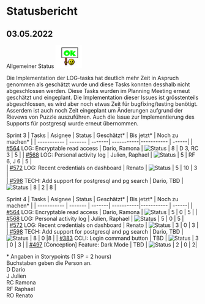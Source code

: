 # Statusbericht
## 03.05.2022

Allgemeiner Status ![Status](https://github.com/RamonaChristen/PSE-Documents/blob/main/public/images/status_ok.jpg?raw=true)

Die Implementation der LOG-tasks hat deutlich mehr Zeit in Aspruch genommen als geschätzt wurde und diese Tasks konnten desshalb nicht abgeschlossen werden. Diese Tasks wurden im Planning Meeting erneut geschätzt und eingeplant. Die Implementation dieser Issues ist grösstenteils abgeschlossen, es wird aber noch etwas Zeit für bugfixing/testing benötigt. Asserdem ist auch noch Zeit eingeplant um Änderungen aufgrund der Rievews von Puzzle auszuführen. Auch die Issue zur Implementierung des Supports für postgresql wurde erneut übernommen.

Sprint 3
| Tasks       | Asignee   | Status | Geschätzt*  | Bis jetzt*  | Noch zu machen* |
| ----------- | -------   | -------| -----------|----------- | ------|
| [#564](https://github.com/puzzle/cryptopus/issues/564) LOG: Encryptable read access | Dario, Ramona | ![Status](https://img.shields.io/badge/Status-Unfinished-orange) | 8 | D 3, RC 3 | 5 |
| [#568](https://github.com/puzzle/cryptopus/issues/568) LOG: Personal activity log | Julien, Raphael | ![Status](https://img.shields.io/badge/Status-Unfinished-orange)  | 5 | RF 6, J 6 | 5 |    
| [#572](https://github.com/puzzle/cryptopus/issues/572) LOG: Recent credentials on dashboard | Renato | ![Status](https://img.shields.io/badge/Status-Unfinished-orange) | 5 | 10 | 3 |    
| [#598](https://github.com/puzzle/cryptopus/issues/598) TECH: Add support for postgresql and pg search | Dario, TBD | ![Status](https://img.shields.io/badge/Status-Unfinished-orange) | 8 | 2 | 8 |

Sprint 4
| Tasks       | Asignee   | Status | Geschätzt*  | Bis jetzt*  | Noch zu machen* |
| ----------- | -------   | -------| -----------|----------- | ------|
| [#564](https://github.com/puzzle/cryptopus/issues/564) LOG: Encryptable read access | Dario, Ramona | ![Status](https://img.shields.io/badge/Status-OK-green) | 5 | 0 | 5 |
| [#568](https://github.com/puzzle/cryptopus/issues/568) LOG: Personal activity log | Julien, Raphael    | ![Status](https://img.shields.io/badge/Status-OK-green)  | 5 | 0 | 5 |    
| [#572](https://github.com/puzzle/cryptopus/issues/572) LOG: Recent credentials on dashboard | Renato | ![Status](https://img.shields.io/badge/Status-OK-green) | 3 | 0 | 3 |    
| [#598](https://github.com/puzzle/cryptopus/issues/598) TECH: Add support for postgresql and pg search | Dario, TBD | ![Status](https://img.shields.io/badge/Status-OK-green) | 8 | 0 |8 |
| [#383](https://github.com/puzzle/cryptopus/issues/383) CCLI: Login command button | TBD | ![Status](https://img.shields.io/badge/Status-TBD-yellow) | 3 | 0 | 3 |
| [#497](https://github.com/puzzle/cryptopus/issues/497) [Conception] Feature: Dark Mode | TBD | ![Status](https://img.shields.io/badge/Status-TBD-yellow) | 2 | 0 | 2|

\* Angaben in Storypoints (1 SP = 2 hours)  
Buchstaben geben die Person an.  
D Dario  
J Julien  
RC Ramona  
RF Raphael  
RO Renato
